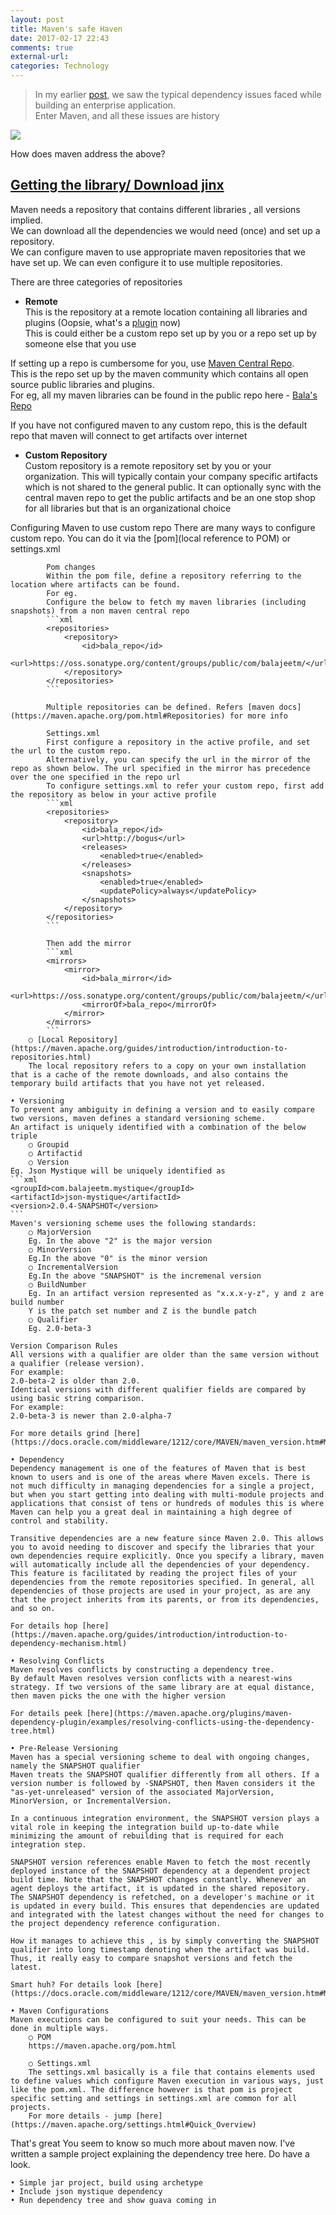 ```yaml
---
layout: post
title: Maven's safe Haven
date: 2017-02-17 22:43
comments: true
external-url:
categories: Technology
---
```


>In my earlier [post](), we saw the typical dependency issues faced while building an enterprise application.<br>
>Enter Maven, and all these issues are history<br>

<img style="text-align: center" class="img-responsive" src="/assets/2017-02-17/IDontAlwaysMaven.jpg">

How does maven address the above?
## <u><b>Getting the library/ Download jinx</b></u>
Maven needs a repository that contains different libraries , all versions implied.<br>
We can download all the dependencies we would need (once) and set up a repository.<br>
We can configure maven to use appropriate maven repositories that we have set up. We can even configure it to use multiple repositories.<br>
	
There are three categories of repositories
* **Remote**<br>
This is the repository at a remote location containing all libraries and plugins (Oopsie, what's a [plugin](https://maven.apache.org/plugins/) now)<br>
This is could either be a custom repo set up by you or a repo set up by someone else that you use<br>
		
If setting up a repo is cumbersome for you, use [Maven Central Repo](http://repo1.maven.org/maven2/).<br>
This is the repo set up by the maven community which contains all open source public libraries and plugins.<br>
For eg, all my maven libraries can be found in the public repo here - [Bala's Repo](http://repo1.maven.org/maven2/com/balajeetm/)<br>
	
If you have not configured maven to any custom repo, this is the default repo that maven will connect to get artifacts over internet<br>
		
* **Custom Repository**<br>
Custom repository is a remote repository set by you or your organization. This will typically contain your company specific artifacts which is not shared to the general public. It can optionally sync with the central maven repo to get the public artifacts and be an one stop shop for all libraries but that is an organizational choice<br>

Configuring Maven to use custom repo
			There are many ways to configure custom repo. You can do it via the [pom](local reference to POM) or settings.xml
			
			Pom changes
			Within the pom file, define a repository referring to the location where artifacts can be found.
			For eg.
			Configure the below to fetch my maven libraries (including snapshots) from a non maven central repo
			```xml
			<repositories>
				<repository>
					<id>bala_repo</id>
					<url>https://oss.sonatype.org/content/groups/public/com/balajeetm/</url>
				</repository>
			</repositories>
			```
			
			Multiple repositories can be defined. Refers [maven docs](https://maven.apache.org/pom.html#Repositories) for more info
			
			Settings.xml
			First configure a repository in the active profile, and set the url to the custom repo.
			Alternatively, you can specify the url in the mirror of the repo as shown below. The url specified in the mirror has precedence over the one specified in the repo url
			To configure settings.xml to refer your custom repo, first add the repository as below in your active profile
			```xml
			<repositories>
				<repository>
					<id>bala_repo</id>
					<url>http://bogus</url>
					<releases>
						<enabled>true</enabled>
					</releases>
					<snapshots>
						<enabled>true</enabled>
						<updatePolicy>always</updatePolicy>
					</snapshots>
				</repository>
			</repositories>
			```
			
			Then add the mirror
			```xml
			<mirrors>
				<mirror>
					<id>bala_mirror</id>
					<url>https://oss.sonatype.org/content/groups/public/com/balajeetm/</url>
					<mirrorOf>bala_repo</mirrorOf>
				</mirror>
			</mirrors>
			```
		○ [Local Repository](https://maven.apache.org/guides/introduction/introduction-to-repositories.html)
		The local repository refers to a copy on your own installation that is a cache of the remote downloads, and also contains the temporary build artifacts that you have not yet released.
		
	• Versioning
	To prevent any ambiguity in defining a version and to easily compare two versions, maven defines a standard versioning scheme.
	An artifact is uniquely identified with a combination of the below triple
		○ Groupid
		○ Artifactid
		○ Version
	Eg. Json Mystique will be uniquely identified as
	```xml
	<groupId>com.balajeetm.mystique</groupId>
	<artifactId>json-mystique</artifactId>
	<version>2.0.4-SNAPSHOT</version>
	```
	Maven's versioning scheme uses the following standards:
		○ MajorVersion
		Eg. In the above "2" is the major version
		○ MinorVersion
		Eg.In the above "0" is the minor version
		○ IncrementalVersion
		Eg.In the above "SNAPSHOT" is the incremenal version
		○ BuildNumber
		Eg. In an artifact version represented as "x.x.x-y-z", y and z are build number
		Y is the patch set number and Z is the bundle patch
		○ Qualifier
		Eg. 2.0-beta-3
		
	Version Comparison Rules
	All versions with a qualifier are older than the same version without a qualifier (release version).
	For example:
	2.0-beta-2 is older than 2.0.
	Identical versions with different qualifier fields are compared by using basic string comparison.
	For example:
	2.0-beta-3 is newer than 2.0-alpha-7
	
	For more details grind [here](https://docs.oracle.com/middleware/1212/core/MAVEN/maven_version.htm#MAVEN8855)
	
	• Dependency
	Dependency management is one of the features of Maven that is best known to users and is one of the areas where Maven excels. There is not much difficulty in managing dependencies for a single a project, but when you start getting into dealing with multi-module projects and applications that consist of tens or hundreds of modules this is where Maven can help you a great deal in maintaining a high degree of control and stability.
	
	Transitive dependencies are a new feature since Maven 2.0. This allows you to avoid needing to discover and specify the libraries that your own dependencies require explicitly. Once you specify a library, maven will automatically include all the dependencies of your dependency.
	This feature is facilitated by reading the project files of your dependencies from the remote repositories specified. In general, all dependencies of those projects are used in your project, as are any that the project inherits from its parents, or from its dependencies, and so on.
	
	For details hop [here](https://maven.apache.org/guides/introduction/introduction-to-dependency-mechanism.html)
	
	• Resolving Conflicts
	Maven resolves conflicts by constructing a dependency tree.
	By default Maven resolves version conflicts with a nearest-wins strategy. If two versions of the same library are at equal distance, then maven picks the one with the higher version
	
	For details peek [here](https://maven.apache.org/plugins/maven-dependency-plugin/examples/resolving-conflicts-using-the-dependency-tree.html)
	
	• Pre-Release Versioning
	Maven has a special versioning scheme to deal with ongoing changes, namely the SNAPSHOT qualifier
	Maven treats the SNAPSHOT qualifier differently from all others. If a version number is followed by -SNAPSHOT, then Maven considers it the "as-yet-unreleased" version of the associated MajorVersion, MinorVersion, or IncrementalVersion.
	
	In a continuous integration environment, the SNAPSHOT version plays a vital role in keeping the integration build up-to-date while minimizing the amount of rebuilding that is required for each integration step.
	
	SNAPSHOT version references enable Maven to fetch the most recently deployed instance of the SNAPSHOT dependency at a dependent project build time. Note that the SNAPSHOT changes constantly. Whenever an agent deploys the artifact, it is updated in the shared repository. The SNAPSHOT dependency is refetched, on a developer's machine or it is updated in every build. This ensures that dependencies are updated and integrated with the latest changes without the need for changes to the project dependency reference configuration.
	
	How it manages to achieve this , is by simply converting the SNAPSHOT qualifier into long timestamp denoting when the artifact was build. Thus, it really easy to compare snapshot versions and fetch the latest.
	
	Smart huh? For details look [here](https://docs.oracle.com/middleware/1212/core/MAVEN/maven_version.htm#MAVEN401)
	
	• Maven Configurations
	Maven executions can be configured to suit your needs. This can be done in multiple ways.
		○ POM
		https://maven.apache.org/pom.html
		
		○ Settings.xml
		The settings.xml basically is a file that contains elements used to define values which configure Maven execution in various ways, just like the pom.xml. The difference however is that pom is project specific setting and settings in settings.xml are common for all projects.
		For more details - jump [here](https://maven.apache.org/settings.html#Quick_Overview)
	

That's great
You seem to know so much more about maven now.
I've written a sample project explaining the dependency tree here. Do have a look.

	• Simple jar project, build using archetype
	• Include json mystique dependency
	• Run dependency tree and show guava coming in
